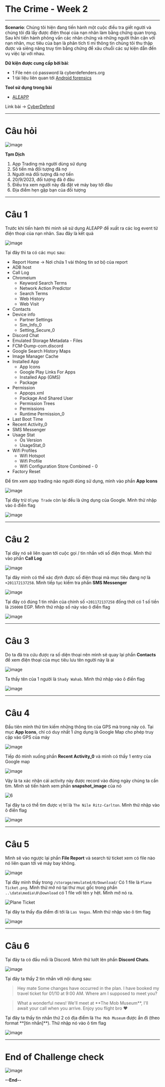 # The Crime - Week 2
----
**Scenario**: Chúng tôi hiện đang tiến hành một cuộc điều tra giết người và chúng tôi đã lấy được điện thoại của nạn nhân làm bằng chứng quan trọng. Sau khi tiến hành phỏng vấn các nhân chứng và những người thân cận với nạn nhân, mục tiêu của bạn là phân tích tỉ mỉ thông tin chúng tôi thu thập được và siêng năng truy tìm bằng chứng để xâu chuỗi các sự kiện dẫn đến vụ việc lại với nhau.

**Dữ kiện được cung cấp bởi bài**:
* 1 File nén có password là cyberdefenders.org
* 1 tài liệu liên quan tới [Android forensics](https://github.com/RealityNet/Android-Forensics-References)

**Tool sử dụng trong bài**
* [ALEAPP](https://github.com/abrignoni/ALEAPP/releases/tag/v3.1.9)

Link bài -> [CyberDefend](https://cyberdefenders.org/blueteam-ctf-challenges/the-crime/)

----
# Câu hỏi

![image](https://github.com/wdchocopie/CTF-learning/assets/81132394/0471dedc-7e8f-4541-acc7-62d452d62a0a)

**Tạm Dịch**
1. App Trading mà người dùng sử dụng
2. Số tiền mà đối tượng đã nợ
3. Người mà đối tượng đã nợ tiền
4. 20/9/2023, đối tượng đã ở đâu
5. Điều tra xem người này đã đặt vé máy bay tới đâu
6. Địa điểm hẹn gặp bạn của đối tượng

----
# Câu 1
Trước khi tiến hành thì mình sẽ sử dụng ALEAPP để xuất ra các log event từ điện thoại của nạn nhân. Sau đây là kết quả

![image](https://github.com/wdchocopie/CTF-learning/assets/81132394/65650ac1-518b-469f-ac44-8034e32b66c8)

Tại đây thì ta có các mục sau:
* Report Home -> Nơi chứa 1 vài thông tin sơ bộ của report
* ADB host
* Call Log
* Chromeium
  * Keyword Search Terms
  * Network Action Predictor
  * Search Terms
  * Web History
  * Web Visit
* Contacts
* Device info
  * Partner Settings
  * Sim_Info_0
  * Setting_Secure_0
* Discord Chat
* Emulated Storage Metadata - Files
* FCM-Dump-com.discord
* Google Search History Maps
* Image Manager Cache
* Installed App
  * App Icons
  * Google Play Links For Apps
  * Installed App (GMS)
  * Package
* Permission
  * Appops.xml
  * Package And Shared User
  * Permission Trees
  * Permissions
  * Runtime Permission_0
* Last Boot Time
* Recent Activity_0
* SMS Messenger
* Usage Stat
  * Os Version
  * UsageStat_0
* Wifi Profiles
  * Wifi Hotspot
  * Wifi Profile
  * Wifi Configuration Store Combined - 0
* Factory Reset

Để tìm xem app trading nào người dùng sử dụng, mình vào phần **App Icons**

![image](https://github.com/wdchocopie/CTF-learning/assets/81132394/52d814aa-ad01-4107-b279-62cce51190c8)

Tại đây trừ `Olymp Trade` còn lại đều là ứng dụng của Google. Mình thử nhập vào ô điền flag

![image](https://github.com/wdchocopie/CTF-learning/assets/81132394/342bf1a0-b00e-44c4-9010-3bef557e3824)

----
# Câu 2
Tại dây nó sẽ liên quan tới cuộc gọi / tin nhắn với số điện thoại. Mình thử vào phần **Call Log**

![image](https://github.com/wdchocopie/CTF-learning/assets/81132394/cebbba4d-3a15-4db8-be76-fd25d2ba65a6)

Tại đây mình có thể xác định được số điện thoại mà mục tiêu đang nợ là `+201172137258`. Mình tiếp tục kiểm tra phần **SMS Messenger**

![image](https://github.com/wdchocopie/CTF-learning/assets/81132394/4572583f-e230-46f1-af2f-6a169e0e35c0)

Tại đây có đúng 1 tin nhắn của chính số `+201172137258` đồng thời có 1 số tiền là `250000` EGP. Mình thử nhập số này vào ô điền flag

![image](https://github.com/wdchocopie/CTF-learning/assets/81132394/70a565dc-5759-4736-af1f-0458f67269ae)

----
# Câu 3
Do ta đã tra cứu được ra số diện thoại nên mình sẽ quay lại phần **Contacts** để xem điện thoại của mục tiêu lưu tên người này là ai

![image](https://github.com/wdchocopie/CTF-learning/assets/81132394/34aaa449-5a1e-4885-85f7-84d349464c1c)

Ta thấy tên của 1 người là `Shady Wahab`. Mình thử nhập vào ô điền flag

![image](https://github.com/wdchocopie/CTF-learning/assets/81132394/bd393c87-3c24-4dae-bfc0-71840f2897a7)

----
# Câu 4
Đầu tiên mình thử tìm kiếm những thông tin của GPS mà trong này có. Tại mục **App Icons**, chỉ có duy nhất 1 ứng dụng là Google Map cho phép truy cập vào GPS của máy

![image](https://github.com/wdchocopie/CTF-learning/assets/81132394/4582834f-881e-4901-924c-ee5e7e1eb863)

Tiếp đó mình xuống phần **Recent Activity_0** và mình có thấy 1 entry của Google map

![image](https://github.com/wdchocopie/CTF-learning/assets/81132394/bcae06d0-5b2c-49db-9981-49fe45c68bcc)

Vậy là ta xác nhận cái activity này được record vào đúng ngày chúng ta cần tìm. Mình sẽ tiến hành xem phần **snapshot_image** của nó

![6](https://github.com/wdchocopie/CTF-learning/assets/81132394/413db77b-8ddb-4d74-9413-4968f15d2190)

Tại đây ta có thể tìm được vị trí là `The Nile Ritz-Carlton`. Mình thử nhập vào ô điền flag

![image](https://github.com/wdchocopie/CTF-learning/assets/81132394/64326a0d-b7c7-4b2e-8e65-825849f002ab)

----
# Câu 5
Mình sẽ vào ngược lại phần **File Report** và search từ ticket xem có file nào nó liên quan tới vé máy bay không.

![image](https://github.com/wdchocopie/CTF-learning/assets/81132394/1de59d4d-52c5-43df-a651-ea48aa7ee0b3)

Tại đây mình thấy trong `/storage/emulated/0/Download/` Có 1 file là `Plane Ticket.png`. Mình thử mở nó tại thư mục gốc trong phần `..\data\media\0\Download` có 1 file với tên y hệt. Mình mở nó ra.

![Plane Ticket](https://github.com/wdchocopie/CTF-learning/assets/81132394/e8e9663a-e40e-406a-942e-dd565ec0e084)

Tại đây ta thấy địa điểm đi tới là `Las Vegas`. Mình thử nhập vào ô tìm flag

![image](https://github.com/wdchocopie/CTF-learning/assets/81132394/217669de-9b93-4469-9b21-8ea0f7087789)

----
# Câu 6
Tại đây ta có đầu mối là Discord. Mình thử lướt lên phần **Discord Chats**. 

![image](https://github.com/wdchocopie/CTF-learning/assets/81132394/1b1d7a86-8780-4870-a7d8-043a02263e54)

Tại đây ta thấy 2 tin nhắn với nội dung sau:
> Hey mate Some changes have occurred in the plan. I have booked my travel ticket for 01/10 at 9:00 AM. Where am I supposed to meet you?

> What a wonderful news! We'll meet at \*\*The Mob Museum\*\*, I'll await your call when you arrive. Enjoy you flight bro ❤️

Tại đây ta thấy tin nhắn thứ 2 có địa điểm là `The Mob Museum` được ẩn đi (theo format \*\*\[tin nhắn\]\*\*). Thử nhập nó vào ô tìm flag

![image](https://github.com/wdchocopie/CTF-learning/assets/81132394/6b6f12c3-a715-4515-a3f3-9c8752382e30)

----
# End of Challenge check

![image](https://github.com/wdchocopie/CTF-learning/assets/81132394/b13c2e85-4838-435f-9c2c-fa8af6828036)

**--End--**
